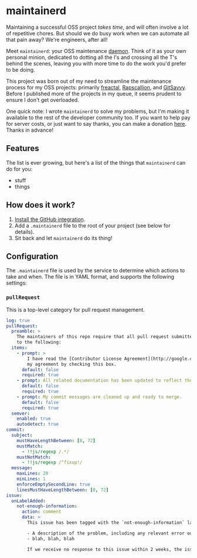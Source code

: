 # maintainerd

Maintaining a successful OSS project _takes time_, and will often involve a lot of repetitive chores.  But should we do busy work when we can automate all that pain away?  We're engineers, after all!

Meet `maintainerd`: your OSS maintenance [daemon][1].  Think of it as your own personal minion, dedicated to dotting all the I's and crossing all the T's behind the scenes, leaving you with more time to do the work you'd prefer to be doing.

This project was born out of my need to streamline the maintenance process for my OSS projects: primarily [freactal](https://github.com/FormidableLabs/freactal), [Rapscallion](https://github.com/FormidableLabs/rapscallion), and [GitSavvy](https://github.com/divmain/GitSavvy).  Before I published more of the projects in my queue, it seems prudent to ensure I don't get overloaded.

One quick note: I wrote `maintainerd` to solve my problems, but I'm making it available to the rest of the developer community too.  If you want to help pay for server costs, or just want to say thanks, you can make a donation [here](https://donorbox.org/maintainerd).  Thanks in advance!

[1]: https://en.wikipedia.org/wiki/Daemon_(computing)


## Features

The list is ever growing, but here's a list of the things that `maintainerd` can do for you:

- stuff
- things


## How does it work?

1. [Install the GitHub integration](https://github.com/apps/maintainerd).
2. Add a `.maintainerd` file to the root of your project (see below for details).
3. Sit back and let `maintainerd` do its thing!


## Configuration

The `.maintainerd` file is used by the service to determine which actions to take and when.  The file is in YAML format, and supports the following settings:

### `pullRequest`

This is a top-level category for pull request management.

```yaml
log: true
pullRequest:
  preamble: >
    The maintainers of this repo require that all pull request submitters agree and adhere
    to the following:
  items:
    - prompt: >
        I have read the [Contributor License Agreement](http://google.com), and indicate
        my agreement by checking this box.
      default: false
      required: true
    - prompt: All related documentation has been updated to reflect the changes made.
      default: false
      required: true
    - prompt: My commit messages are cleaned up and ready to merge.
      default: false
      required: true
  semver:
    enabled: true
    autodetect: true
commit:
  subject:
    mustHaveLengthBetween: [8, 72]
    mustMatch:
      - !!js/regexp /.*/
    mustNotMatch:
      - !!js/regexp /^fixup!/
  message:
    maxLines: 20
    minLines: 1
    enforceEmptySecondLine: true
    linesMustHaveLengthBetween: [0, 72]
issue:
  onLabelAdded:
    not-enough-information:
      action: comment
      data: >
        This issue has been tagged with the `not-enough-information` label.  In order for us to help you, please respond with the following information:

        - A description of the problem, including any relevant error output that you find in the Sublime console.
        - blah, blah, blah

        If we receive no response to this issue within 2 weeks, the issue will be closed.  If that happens, feel free to re-open with the requested information.  Thank you!
```

